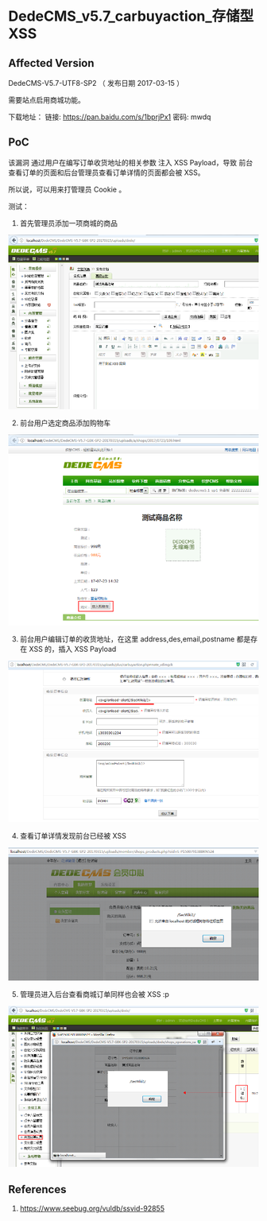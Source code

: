 # DedeCMS_v5.7_carbuyaction_存储型XSS

## Affected Version

DedeCMS-V5.7-UTF8-SP2  （ 发布日期  2017-03-15 ）

需要站点启用商城功能。

下载地址： 链接: https://pan.baidu.com/s/1bprjPx1 密码: mwdq


## PoC

该漏洞 通过用户在编写订单收货地址的相关参数 注入 XSS Payload，导致 前台查看订单的页面和后台管理员查看订单详情的页面都会被 XSS。

所以说，可以用来打管理员 Cookie 。

测试：

1. 首先管理员添加一项商城的商品

![](add_good.png)

2. 前台用户选定商品添加购物车

![](add_shopcar.png)

3. 前台用户编辑订单的收货地址，在这里 address,des,email,postname 都是存在 XSS 的，插入 XSS Payload

![](edit_address.png)

4. 查看订单详情发现前台已经被 XSS

![](xssed.png)

5. 管理员进入后台查看商城订单同样也会被 XSS  :p

![](back_xssed.png)

## References

1. https://www.seebug.org/vuldb/ssvid-92855

